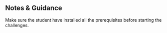 ## Notes & Guidance

Make sure the student have installed all the prerequisites before starting the challenges.
